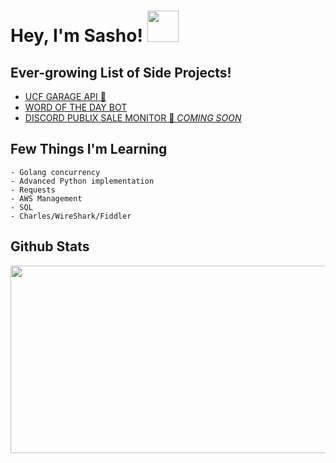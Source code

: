 # Hey, I'm Sasho! <img src="https://raw.githubusercontent.com/verma-anushka/verma-anushka/master/gifs/wave.gif" width="50px">

## Ever-growing List of Side Projects!
- [UCF GARAGE API 🚗](https://github.com/sasho2k/University-Of-Central-Florida-Garage-API)
- [WORD OF THE DAY BOT](https://github.com/sasho2k/discord-word-of-the-day)
- [DISCORD PUBLIX SALE MONITOR 🏪 *COMING SOON*]()

## Few Things I'm Learning
```
- Golang concurrency
- Advanced Python implementation
- Requests
- AWS Management
- SQL
- Charles/WireShark/Fiddler
```

## Github Stats

<img src="https://github-readme-stats.vercel.app/api?username=sasho2k&show_icons=true&theme=dracula" align="left" height="300" width="1200">

